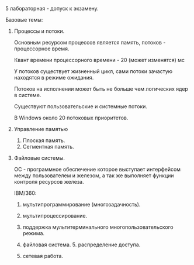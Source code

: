 5 лабораторная - допуск к экзамену.

Базовые темы:

1. Процессы и потоки.

   Основным ресурсом процессов является память, потоков - процессорное время.

   Квант времени процессорного времени - 20 (может изменятся) мс

   У потоков существует жизненный цикл, сами потоки зачастую находятся в режиме ожидания.

   Потоков на исполнении может быть не больше чем логических ядер в системе.

   Существуют пользовательские и системные потоки.

   В Windows около 20 потоковых приоритетов.

2. Управление памятью
   1. Плоская память.
   2. Сегментная память.

3. Файловые системы.

   ОС - программное обеспечение которое выступает интерфейсом между пользователем и железом, а так же выполняет функции контроля ресурсов железа.

   IBM/360:

   1. мультипрограммирование (многозадачность).

   2. мультипроцессирование.

   3. поддержка мультитерминального многопользовательского режима.

   	4. файловая система.
    	5. распределение доступа.

   6. сетевая работа.